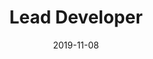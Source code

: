 ---
path: "/careers/lead-developer-08-11"
title: "Lead Developer"
apply: ""
date: "2019-11-08"
status: "closed"
---